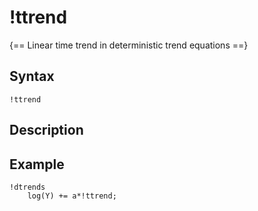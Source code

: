 # !ttrend

{== Linear time trend in deterministic trend equations ==}

## Syntax

    !ttrend

## Description

## Example

    !dtrends
        log(Y) += a*!ttrend;




